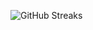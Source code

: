 ![GitHub Streaks](https://github-streaks-mqc9.onrender.com/streak/happilli/image?theme=midnight&cache_bust=1743831793&lang=ja)
